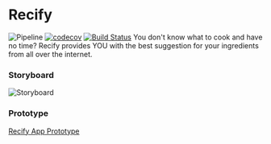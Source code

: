 # Recify
![Pipeline](https://github.com/mobileappdevhm20/team-project-team_3/workflows/Pipeline/badge.svg)
[![codecov](https://codecov.io/gh/mobileappdevhm20/team-project-team_3/branch/master/graph/badge.svg)](https://codecov.io/gh/mobileappdevhm20/team-project-team_3)
[![Build Status](https://travis-ci.com/mobileappdevhm20/team-project-team_3.svg?token=KCq2CEY76tLP3Hx6qSMb&branch=master)](https://travis-ci.com/mobileappdevhm20/team-project-team_3)
You don't know what to cook and have no time? Recify provides YOU with the best suggestion for your ingredients from all over the internet.
### Storyboard
![Storyboard](https://github.com/mobileappdevhm20/team-project-team_3/raw/develop/docs/recipefinder.png "Storyboard")
### Prototype
[Recify App Prototype](https://www.figma.com/proto/6evHuOysZnhX9llKyLIDB6/Recify?node-id=1%3A8&scaling=scale-down)
